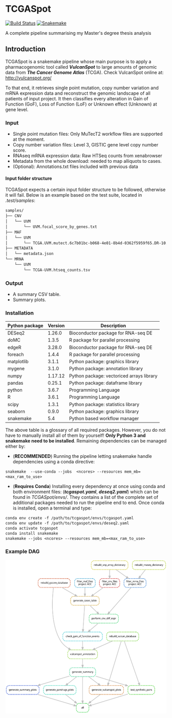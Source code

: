 <h1>TCGASpot</h1>

[![Build Status](https://api.travis-ci.org/SGMartin/TCGAspot.svg?branch=master)](https://travis-ci.org/SGMartin/TCGAspot) [![Snakemake](https://img.shields.io/badge/snakemake-%E2%89%A55.4-brightgreen.svg?style=flat-square)](https://snakemake.bitbucket.io)

A complete pipeline summarising my Master's degree thesis analysis

## Introduction
TCGASpot is a snakemake pipeline whose main purpose is to apply a pharmacogenomic tool called ***VulcanSpot*** to  large amounts of genomic data from ***The Cancer Genome Atlas*** (TCGA). Check VulcanSpot online at: http://vulcanspot.org/

To that end, it retrieves single point mutation, copy number variation and mRNA expression data and reconstruct the genomic landscape of all patients of input project. It then classifies every alteration in Gain of Function (GoF), Loss of Function (LoF) or Unknown effect (Unknown) at gene level.


### Input

- Single point mutation files: Only MuTecT2 workflow files are supported at the moment.
- Copy number variation files: Level 3, GISTIC gene level copy number score.
- RNAseq mRNA expression data: Raw HTSeq counts from xenabrowser
- Metadata from the whole download: needed to map alliquots to cases.
- (Optional): Annotations.txt files included with previous data

#### Input folder structure
TCGASpot expects a certain input folder structure to be followed,  otherwise
it will fail. Below is an example based on the test suite, located in _.test/samples_:

```bash
samples/
├── CNV
│   └── UVM
│       └── UVM.focal_score_by_genes.txt
├── MAF
│   └── UVM
│       └── TCGA.UVM.mutect.6c7b01bc-b068-4e01-8b4d-0362f5959f65.DR-10.0.somatic.maf
├── METADATA
│   └── metadata.json
└── MRNA
    └── UVM
        └── TCGA-UVM.htseq_counts.tsv
```


### Output

- A summary CSV table.
- Summary plots.

### Installation

| Python package | Version | Description |
| --- | --- | --- |
| DESeq2 | 1.26.0 | Bioconductor package for RNA-seq DE |
| doMC | 1.3.5 | R package for parallel processing 
| edgeR | 3.28.0 | Bioconductor package for RNA-seq DE |
| foreach | 1.4.4 | R package for parallel processing
| matplotlib | 3.1.1  | Python package: graphics library |
| mygene  | 3.1.0   | Python package: annotation library |
| numpy | 1.17.12 | Python package: vectoriced arrays library |
| pandas | 0.25.1 | Python package: dataframe library |
| python | 3.6.7 | Programming Language  |
| R | 3.6.1 | Programming Language |
| scipy | 1.3.1  | Python package: statistics library |
| seaborn | 0.9.0 | Python package: graphics library |
| snakemake | 5.4 | Python based workflow manager |

The above table is a glossary of all required packages. However, you do not have to manually install all of them by yourself! **Only Python 3 and snakemake need to be installed**. Remaining dependencies can be managed either by:

- (**RECOMMENDED**) Running the pipeline letting snakemake handle dependencies using a conda directive:

```
snakemake  --use-conda --jobs  <ncores> --resources mem_mb=<max_ram_to_use>
```

- (**Requires Conda**) Installing every dependency at once using conda and both environment files: (___tcgaspot.yaml___, ___deseq2.yaml___) which can be found in _TCGASpot/envs/_. They contains a list
of the complete set of additional packages needed to run the pipeline end to end. Once conda is installed, open a terminal
and type:
```
conda env create -f /path/to/tcgaspot/envs/tcgaspot.yaml
conda env update -f /path/to/tcgaspot/envs/deseq2.yaml
conda activate tcgaspot
conda install snakemake
snakemake --jobs <ncores> --resources mem_mb=<max_ram_to_use>
```




### Example DAG
<p align="center">
  <img width="600" height="480" src="https://github.com/SGMartin/TCGAspot/blob/master/example_dag.svg">
</p>
